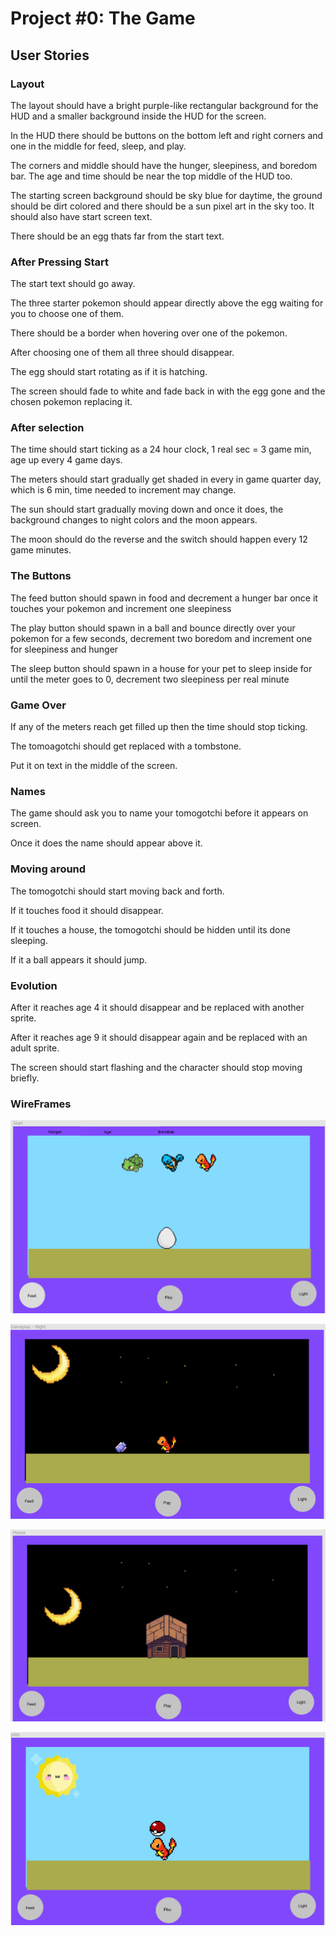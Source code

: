 # Project #0: The Game

## User Stories

### Layout

The layout should have a bright purple-like rectangular background for the HUD and a smaller background inside the HUD for the screen.

In the HUD there should be buttons on the bottom left and right corners and one in the middle for feed, sleep, and play. 

The corners and middle should have the hunger, sleepiness, and boredom bar. The age and time should be near the top middle of the HUD too. 

The starting screen background should be sky blue for daytime, the ground should be dirt colored and there should be a sun pixel art in the sky too. It should also have start screen text.

There should be an egg thats far from the start text.

### After Pressing Start

The start text should go away.

The three starter pokemon should appear directly above the egg waiting for you to choose one of them.

There should be a border when hovering over one of the pokemon.

After choosing one of them all three should disappear.

The egg should start rotating as if it is hatching.

The screen should fade to white and fade back in with the egg gone and the chosen pokemon replacing it.

### After selection

The time should start ticking as a 24 hour clock, 1 real sec = 3 game min, age up every 4 game days.

The meters should start gradually get shaded in every in game quarter day, which is 6 min, time needed to increment may change.

The sun should start gradually moving down and once it does, the background changes to night colors and the moon appears.

The moon should do the reverse and the switch should happen every 12 game minutes.

### The Buttons

The feed button should spawn in food and decrement a hunger bar once it touches your pokemon and increment one sleepiness

The play button should spawn in a ball and bounce directly over your pokemon for a few seconds, decrement two boredom and increment one for sleepiness and hunger

The sleep button should spawn in a house for your pet to sleep inside for until the meter goes to 0, decrement two sleepiness per real minute

### Game Over

If any of the meters reach get filled up then the time should stop ticking.

The tomoagotchi should get replaced with a tombstone.

Put it on text in the middle of the screen.

### Names

The game should ask you to name your tomogotchi before it appears on screen.

Once it does the name should appear above it.

### Moving around

The tomogotchi should start moving back and forth.

If it touches food it should disappear.

If it touches a house, the tomogotchi should be hidden until its done sleeping.

If it a ball appears it should jump.

### Evolution

After it reaches age 4 it should disappear and be replaced with another sprite.

After it reaches age 9 it should disappear again and be replaced with an adult sprite.

The screen should start flashing and the character should stop moving briefly.

### WireFrames

![Start](/wireframes/start.PNG)

![Night](/wireframes/night.PNG)

![House](/wireframes/wireframeHouse.PNG)

![Play](/wireframes/play.PNG)